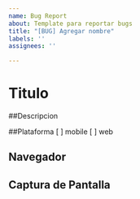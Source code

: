 ```yaml
---
name: Bug Report
about: Template para reportar bugs
title: "[BUG] Agregar nombre"
labels: ''
assignees: ''

---
```


# Titulo

##Descripcion

##Plataforma
[ ] mobile
[ ] web

## Navegador

## Captura de Pantalla
